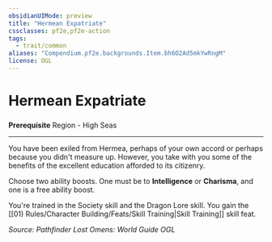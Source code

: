 ```yaml
---
obsidianUIMode: preview
title: "Hermean Expatriate"
cssclasses: pf2e,pf2e-action
tags:
  - trait/common
aliases: "Compendium.pf2e.backgrounds.Item.bh6O2Ad5mkYwRngM"
license: OGL
---
```

# Hermean Expatriate

### 






**Prerequisite** Region - High Seas

* * *

You have been exiled from Hermea, perhaps of your own accord or perhaps because you didn't measure up. However, you take with you some of the benefits of the excellent education afforded to its citizenry.

Choose two ability boosts. One must be to **Intelligence** or **Charisma**, and one is a free ability boost.

You're trained in the Society skill and the Dragon Lore skill. You gain the [[01) Rules/Character Building/Feats/Skill Training|Skill Training]] skill feat.

*Source: Pathfinder Lost Omens: World Guide*
*OGL*